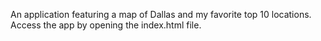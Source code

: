 An application featuring a map of Dallas and my favorite top 10 locations.
Access the app by opening the index.html file.

